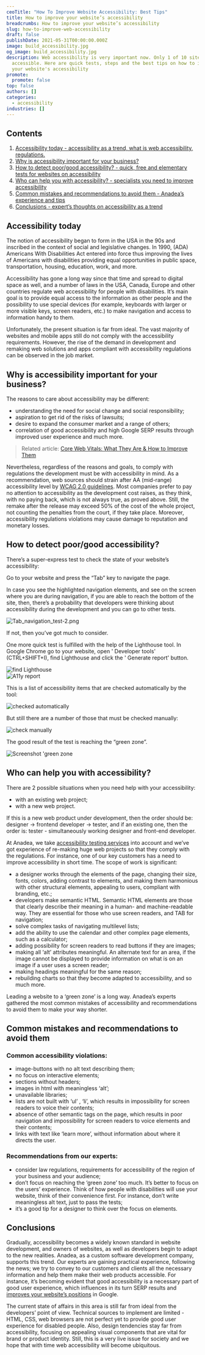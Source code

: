 ```yaml
---
ceoTitle: "How To Improve Website Accessibility: Best Tips"
title: How to improve your website’s accessibility
breadcrumbs: How to improve your website’s accessibility
slug: how-to-improve-web-accessibility
draft: false
publishDate: 2021-05-31T00:00:00.000Z
image: build_accessibility.jpg
og_image: build_accessibility.jpg
description: Web accessibility is very important now. Only 1 of 10 sites is
  accessible. Here are quick tests, steps and the best tips on how to improve
  your website's accessibility
promote:
  promote: false
top: false
authors: []
categories:
  - accessibility
industries: []
---
```

<h2>Contents</h2>
<ol>
 <li><a href="#accessibility_today">Accessibility today - accessibility as a trend, what is web accessibility, regulations.</a></li>
 <li><a href="#importance">Why is accessibility important for your business?</a></li>
 <li><a href="#quick_tests">How to detect poor/good accessibility? - quick, free and elementary tests for websites on accessibility</a></li>
 <li><a href="#specialists">Who can help you with accessibility? - specialists you need to improve accessibility</a></li>
 <li><a href="#mistakes_and_tips">Common mistakes and recommendations to avoid them - Anadea’s experience and tips</a></li>
 <li><a href="#conclusions">Conclusions - expert’s thoughts on accessibility as a trend</a></li>

</ol>

<a name="accessibility_today"></a>

## Accessibility today

The notion of accessibility began to form in the USA in the 90s and inscribed in the context of social and legislative changes. In 1990, (ADA) Americans With Disabilities Act entered into force thus improving the lives of Americans with disabilities providing equal opportunities in public space, transportation, housing, education, work, and more.

Accessibility has gone a long way since that time and spread to digital space as well, and a number of laws in the USA, Canada, Europe and other countries regulate web accessibility for people with disabilities. It’s main goal is to provide equal access to the information as other people and the possibility to use special devices (for example, keyboards with larger or more visible keys, screen readers, etc.) to make navigation and access to information handy to them.

Unfortunately, the present situation is far from ideal. The vast majority of websites and mobile apps still do not comply with the accessibility requirements. However, the rise of the demand in development and remaking web solutions and apps compliant with accessibility regulations can be observed in the job market.

<a name="importance"></a>

## Why is accessibility important for your business?

The reasons to care about accessibility may be different:
* understanding the need for social change and social responsibility;
* aspiration to get rid of the risks of lawsuits;
* desire to expand the consumer market and a range of others;
* correlation of good accessibility and high Google SERP results through improved user experience and much more.

> Related article: [Core Web Vitals: What They Are & How to Improve Them](https://anadea.info/guides/core-web-vitals)

Nevertheless, regardless of the reasons and goals, to comply with regulations the development must be with accessibility in mind. As a recommendation, web sources should strain after AA (mid-range) accessibility level by <a href="https://www.w3.org/TR/WCAG20/" rel="nofollow" target="_blank"> WCAG 2.0 guidelines</a>. Most companies prefer to pay no attention to accessibility as the development cost raises, as they think, with no paying back, which is not always true, as proved above. Still, the remake after the release may exceed 50% of the cost of the whole project, not counting the penalties from the court, if they take place. Moreover, accessibility regulations violations may cause damage to reputation and monetary losses.

<a name="quick_tests"></a>

## How to detect poor/good accessibility?

There’s a super-express test to check the state of your website’s accessibility:

Go to your website and press the “Tab” key to navigate the page.

In case you see the highlighted navigation elements, and see on the screen where you are during navigation, if you are able to reach the bottom of the site, then, there’s a probability that developers were thinking about accessibility during the development and you can go to other tests.


![Tab_navigation_test-2.png](Tab_navigation_test-2.png)

 If not, then you’ve got much to consider.

One more quick test is fulfilled with the help of the Lighthouse tool. In Google Chrome go to your website, open ' Developer tools' (CTRL+SHIFT+I), find Lighthouse and click the ' Generate report' button.

<img src="how-to-find-lighthouse.png" alt="find Lighthouse" style="display: block; margin-left: auto; margin-right: auto;">

<img src="generate_accessibility_report.png" alt="A11y report" style="display: block; margin-left: auto; margin-right: auto;">

This is a list of accessibility items that are checked automatically by the tool:

<img src="what_lighthouse_checks.png" alt="checked automatically" style="display: block; margin-left: auto; margin-right: auto;">

But still there are a number of those that must be checked manually:

<img src="what_lighthouse_doesn_t_check.png" alt="check manually" style="display: block; margin-left: auto; margin-right: auto;">

The good result of the test is reaching the “green zone”.


<img src="green_zone_lighthouse.png" alt="Screenshot 'green zone" style="display: block; margin-left: auto; margin-right: auto;">

<a name="specialists"></a>

## Who can help you with accessibility?

There are 2 possible situations when you need help with your accessibility:

* with an existing web project;
* with a new web project.

If this is a new web product under development, then the order should be: designer -> frontend developer -> tester, and if an existing one, then the order is: tester - simultaneously working designer and front-end developer.

At Anadea, we take <a href="https://anadea.info/services/accessibility">accessibility testing services</a> into account and we’ve got experience of re-making huge web projects so that they comply with the regulations. For instance, one of our key customers has a need to improve accessibility in short time. The scope of work is significant:

* a designer works through the elements of the page, changing their size, fonts, colors, adding contrast to elements, and making them harmonious with other structural elements, appealing to users, compliant with branding, etc.;
* developers make semantic HTML. Semantic HTML elements are those that clearly describe their meaning in a human- and machine-readable way. They are essential for those who use screen readers, and TAB for navigation;
* solve complex tasks of navigating multilevel lists;
* add the ability to use the calendar and other complex page elements, such as a calculator;
* adding possibility for screen readers to read buttons if they are images;
* making all ‘alt’ attributes meaningful. An alternate text for an area, if the image cannot be displayed to provide information on what is on an image if a user uses a screen reader;
* making headings meaningful for the same reason;
* rebuilding charts so that they become adapted to accessibility, and so much more.

Leading a website to a ‘green zone’ is a long way. Anadea’s experts gathered the most common mistakes of accessibility and recommendations to avoid them to make your way shorter.

<a name="mistakes_and_tips"></a>

## Common mistakes and recommendations to avoid them

### Common accessibility violations:

* image-buttons with no alt text describing them;
* no focus on interactive elements;
* sections without headers;
* images in html with meaningless ‘alt’;
* unavailable libraries;
* lists are not built with ‘ul’ , ‘li’, which results in impossibility for screen readers to voice their contents;
* absence of other semantic tags on the page, which results in poor navigation and impossibility for screen readers to voice elements and their contents;
* links with text like ‘learn more’, without information about where it directs the user.

### Recommendations from our experts:

* consider law regulations, requirements for accessibility of the region of your business and your audience;
* don’t focus on reaching the ‘green zone’ too much. It’s better to focus on the users’ experience. Think of how people with disabilities will use your website, think of their convenience first. For instance, don’t write meaningless alt text, just to pass the tests;
* it’s a good tip for a designer to think over the focus on elements.

<a name="conclusions"></a>

## Conclusions

Gradually, accessibility becomes a widely known standard in website development, and owners of websites, as well as developers begin to adapt to the new realities. Anadea, as a custom software development company, supports this trend. Our experts are gaining practical experience, following the news; we try to convey to our customers and clients all the necessary information and help them make their web products accessible. For instance, it’s becoming evident that good accessibility is a necessary part of good user experience, which influences in its turn SERP results and [improves your website’s positions](https://anadea.info/services/seo-service) in Google.

The current state of affairs in this area is still far from ideal from the developers’ point of view. Technical sources to implement are limited - HTML, CSS, web browsers are not perfect yet to provide good user experience for disabled people. Also, design tendencies stay far from accessibility, focusing on appealing visual components that are vital for brand or product identity. Still, this is a very live issue for society and we hope that with time web accessibility will become ubiquitous.



